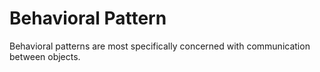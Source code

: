 # Behavioral Pattern
Behavioral patterns are most specifically concerned with communication between objects.

